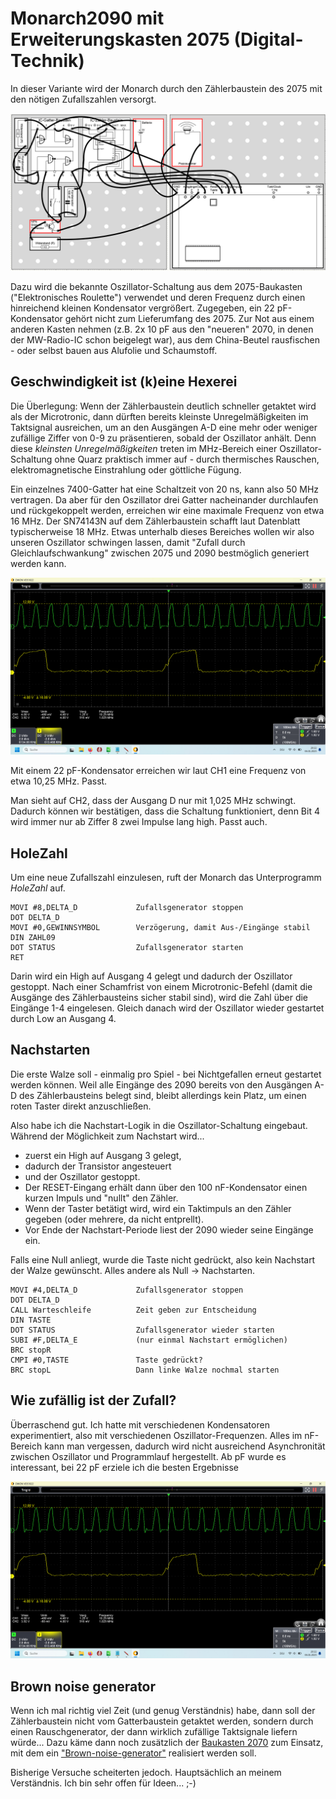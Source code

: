 # Monarch2090 mit Erweiterungskasten 2075 (Digital-Technik)

In dieser Variante wird der Monarch durch den Zählerbaustein des 2075 mit den nötigen Zufallszahlen versorgt.

![Schaltplan](/pics/Schaltung2075.png)

Dazu wird die bekannte Oszillator-Schaltung aus dem 2075-Baukasten ("Elektronisches Roulette") verwendet und deren Frequenz durch einen hinreichend kleinen Kondensator vergrößert. Zugegeben, ein 22 pF-Kondensator gehört nicht zum Lieferumfang des 2075. Zur Not aus einem anderen Kasten nehmen (z.B. 2x 10 pF aus den "neueren" 2070, in denen der MW-Radio-IC schon beigelegt war), aus dem China-Beutel rausfischen - oder selbst bauen aus Alufolie und Schaumstoff.

## Geschwindigkeit ist (k)eine Hexerei

Die Überlegung: Wenn der Zählerbaustein deutlich schneller getaktet wird als der Microtronic, dann dürften bereits kleinste Unregelmäßigkeiten im Taktsignal ausreichen, um an den Ausgängen A-D eine mehr oder weniger zufällige Ziffer von 0-9 zu präsentieren, sobald der Oszillator anhält. Denn diese _kleinsten Unregelmäßigkeiten_ treten im MHz-Bereich einer Oszillator-Schaltung ohne Quarz praktisch immer auf - durch thermisches Rauschen, elektromagnetische Einstrahlung oder göttliche Fügung.

Ein einzelnes 7400-Gatter hat eine Schaltzeit von 20 ns, kann also 50 MHz vertragen. Da aber für den Oszillator drei Gatter nacheinander durchlaufen und rückgekoppelt werden, erreichen wir eine maximale Frequenz von etwa 16 MHz. Der SN74143N auf dem Zählerbaustein schafft laut Datenblatt typischerweise 18 MHz. Etwas unterhalb dieses Bereiches wollen wir also unseren Oszillator schwingen lassen, damit "Zufall durch Gleichlaufschwankung" zwischen 2075 und 2090 bestmöglich generiert werden kann.

![Oszillatorfrequenz](/pics/Oszillator.png)

Mit einem 22 pF-Kondensator erreichen wir laut CH1 eine Frequenz von etwa 10,25 MHz. Passt. 

Man sieht auf CH2, dass der Ausgang D nur mit 1,025 MHz schwingt. Dadurch können wir bestätigen, dass die Schaltung funktioniert, denn Bit 4 wird immer nur ab Ziffer 8 zwei Impulse lang high. Passt auch.

## HoleZahl

Um eine neue Zufallszahl einzulesen, ruft der Monarch das Unterprogramm _HoleZahl_ auf. 

```
MOVI #8,DELTA_D             Zufallsgenerator stoppen
DOT DELTA_D			
MOVI #0,GEWINNSYMBOL        Verzögerung, damit Aus-/Eingänge stabil
DIN ZAHL09	
DOT STATUS                  Zufallsgenerator starten
RET	
```

Darin wird ein High auf Ausgang 4 gelegt und dadurch der Oszillator gestoppt. Nach einer Schamfrist von einem Microtronic-Befehl (damit die Ausgänge des Zählerbausteins sicher stabil sind), wird die Zahl über die Eingänge 1-4 eingelesen. Gleich danach wird der Oszillator wieder gestartet durch Low an Ausgang 4.

## Nachstarten

Die erste Walze soll - einmalig pro Spiel - bei Nichtgefallen erneut gestartet werden können. Weil alle Eingänge des 2090 bereits von den Ausgängen A-D des Zählerbausteins belegt sind, bleibt allerdings kein Platz, um einen roten Taster direkt anzuschließen. 

Also habe ich die Nachstart-Logik in die Oszillator-Schaltung eingebaut. Während der Möglichkeit zum Nachstart wird...

- zuerst ein High auf Ausgang 3 gelegt,
- dadurch der Transistor angesteuert
- und der Oszillator gestoppt.
- Der RESET-Eingang erhält dann über den 100 nF-Kondensator einen kurzen Impuls und "nullt" den Zähler.
- Wenn der Taster betätigt wird, wird ein Taktimpuls an den Zähler gegeben (oder mehrere, da nicht entprellt).
- Vor Ende der Nachstart-Periode liest der 2090 wieder seine Eingänge ein.

Falls eine Null anliegt, wurde die Taste nicht gedrückt, also kein Nachstart der Walze gewünscht. Alles andere als Null -> Nachstarten.

```
MOVI #4,DELTA_D             Zufallsgenerator stoppen 
DOT DELTA_D	
CALL Warteschleife          Zeit geben zur Entscheidung
DIN TASTE                  
DOT STATUS                  Zufallsgenerator wieder starten
SUBI #F,DELTA_E             (nur einmal Nachstart ermöglichen)
BRC stopR	
CMPI #0,TASTE               Taste gedrückt?
BRC stopL                   Dann linke Walze nochmal starten
```

## Wie zufällig ist der Zufall?

Überraschend gut. Ich hatte mit verschiedenen Kondensatoren experimentiert, also mit verschiedenen Oszillator-Frequenzen. Alles im nF-Bereich kann man vergessen, dadurch wird nicht ausreichend Asynchronität zwischen Oszillator und Programmlauf hergestellt. Ab pF wurde es interessant, bei 22 pF erziele ich die besten Ergebnisse

![Oszillatorfrequenz](/pics/Oszillator.png)


## Brown noise generator

Wenn ich mal richtig viel Zeit (und genug Verständnis) habe, dann soll der Zählerbaustein nicht vom Gatterbaustein getaktet werden, sondern durch einen Rauschgenerator, der dann wirklich zufällige Taktsignale liefern würde... Dazu käme dann noch zusätzlich der [Baukasten 2070](/program/2090und2075und2070) zum Einsatz, mit dem ein ["Brown-noise-generator"](https://de.wikipedia.org/wiki/Rauschgenerator) realisiert werden soll.

Bisherige Versuche scheiterten jedoch. Hauptsächlich an meinem Verständnis. Ich bin sehr offen für Ideen... ;-)
